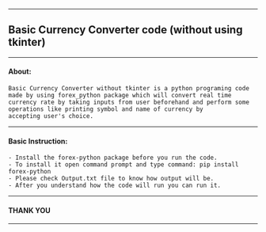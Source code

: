 ***
## Basic Currency Converter code (without using tkinter)
***
#### About:
    Basic Currency Converter without tkinter is a python programing code made by using forex_python package which will convert real time
    currency rate by taking inputs from user beforehand and perform some operations like printing symbol and name of currency by 
    accepting user's choice.
***
#### Basic Instruction:
    - Install the forex-python package before you run the code.
    - To install it open command prompt and type command: pip install forex-python
    - Please check Output.txt file to know how output will be.
    - After you understand how the code will run you can run it.
***
#### THANK YOU
***
